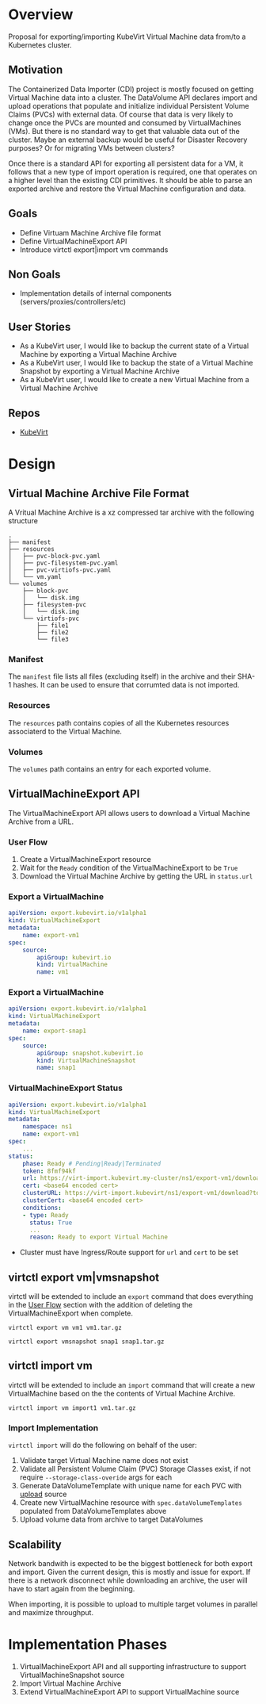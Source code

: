 # Overview
Proposal for exporting/importing KubeVirt Virtual Machine data from/to a Kubernetes cluster.

## Motivation
The Containerized Data Importer (CDI) project is mostly focused on getting Virtual Machine data into a cluster. The DataVolume API declares import and upload operations that populate and initialize individual Persistent Volume Claims (PVCs) with external data.  Of course that data is very likely to change once the PVCs are mounted and consumed by VirtualMachines (VMs).  But there is no standard way to get that valuable data out of the cluster.  Maybe an external backup would be useful for Disaster Recovery purposes?  Or for migrating VMs between clusters?

Once there is a standard API for exporting all persistent data for a VM, it follows that a new type of import operation is required, one that operates on a higher level than the existing CDI primitives.  It should be able to parse an exported archive and restore the Virtual Machine configuration and data.

## Goals
* Define Virtuam Machine Archive file format
* Define VirtualMachineExport API
* Introduce virtctl export|import vm commands

## Non Goals
* Implementation details of internal components (servers/proxies/controllers/etc)

## User Stories
* As a KubeVirt user, I would like to backup the current state of a Virtual Machine by exporting a Virtual Machine Archive
* As a KubeVirt user, I would like to backup the state of a Virtual Machine Snapshot by exporting a Virtual Machine Archive
* As a KubeVirt user, I would like to create a new Virtual Machine from a Virtual Machine Archive

## Repos
* [KubeVirt](https://github.com/kubevirt/kubevirt)

# Design

## Virtual Machine Archive File Format

A Vritual Machine Archive is a xz compressed tar archive with the following structure

```
.
├── manifest
├── resources
│   ├── pvc-block-pvc.yaml
│   ├── pvc-filesystem-pvc.yaml
│   ├── pvc-virtiofs-pvc.yaml
│   └── vm.yaml
└── volumes
    ├── block-pvc
    │   └── disk.img
    ├── filesystem-pvc
    │   └── disk.img
    └── virtiofs-pvc
        ├── file1
        ├── file2
        └── file3
```

### Manifest

The `manifest` file lists all files (excluding itself) in the archive and their SHA-1 hashes.  It can be used to ensure that corrumted data is not imported.

### Resources

The `resources` path contains copies of all the Kubernetes resources associaterd to the Virtual Machine.

### Volumes

The `volumes` path contains an entry for each exported volume.

## VirtualMachineExport API

The VirtualMachineExport API allows users to download a Virtual Machine Archive from a URL.

### User Flow

1.  Create a VirtualMachineExport resource
2.  Wait for the `Ready` condition of the VirtualMachineExport to be `True`
3.  Download the Virtual Machine Archive by getting the URL in `status.url`

### Export a VirtualMachine

``` yaml
apiVersion: export.kubevirt.io/v1alpha1
kind: VirtualMachineExport
metadata:
    name: export-vm1
spec:
    source:
        apiGroup: kubevirt.io
        kind: VirtualMachine
        name: vm1
```

### Export a VirtualMachine

``` yaml
apiVersion: export.kubevirt.io/v1alpha1
kind: VirtualMachineExport
metadata:
    name: export-snap1
spec:
    source:
        apiGroup: snapshot.kubevirt.io
        kind: VirtualMachineSnapshot
        name: snap1
```

### VirtualMachineExport Status

``` yaml
apiVersion: export.kubevirt.io/v1alpha1
kind: VirtualMachineExport
metadata:
    namespace: ns1
    name: export-vm1
spec:
    ...
status:
    phase: Ready # Pending|Ready|Terminated
    token: 8fmf94kf
    url: https://virt-import.kubevirt.my-cluster/ns1/export-vm1/download?token=8fmf94kf
    cert: <base64 encoded cert>
    clusterURL: https://virt-import.kubevirt/ns1/export-vm1/download?token=8fmf94kf
    clusterCert: <base64 encoded cert>
    conditions:
    - type: Ready
      status: True
      ...
      reason: Ready to export Virtual Machine
```

* Cluster must have Ingress/Route support for `url` and `cert` to be set

## virtctl export vm|vmsnapshot

virtctl will be extended to include an `export` command that does everything in the [User Flow](#user-flow) section with the addition of deleting the VirtualMachineExport when complete.

```
virtctl export vm vm1 vm1.tar.gz
```

```
virtctl export vmsnapshot snap1 snap1.tar.gz
```

## virtctl import vm

virtctl will be extended to include an `import` command that will create a new VirtualMachine based on the the contents of Virtual Machine Archive.

```
virtctl import vm import1 vm1.tar.gz
```

### Import Implementation

`virtctl import` will do the following on behalf of the user:

1. Validate target Virtual Machine name does not exist
2. Validate all Persistent Volume Claim (PVC) Storage Classes exist, if not require `--storage-class-overide` args for each
3. Generate DataVolumeTemplate with unique name for each PVC with [upload](https://github.com/kubevirt/containerized-data-importer-api/blob/main/pkg/apis/core/v1beta1/types.go#L139-L140) source
4. Create new VirtualMachine resource with `spec.dataVolumeTemplates` populated from DataVolumeTemplates above
5. Upload volume data from archive to target DataVolumes

## Scalability

Network bandwith is expected to be the biggest bottleneck for both export and import.  Given the current design, this is mostly and issue for export.  If there is a network disconnect while downloading an archive, the user will have to start again from the beginning.

When importing, it is possible to upload to multiple target volumes in parallel and maximize throughput.

# Implementation Phases

1.  VirtualMachineExport API and all supporting infrastructure to support VirtualMachineSnapshot source
2.  Import Virtual Machine Archive
3.  Extend VirtualMachineExport API to support VirtualMachine source
